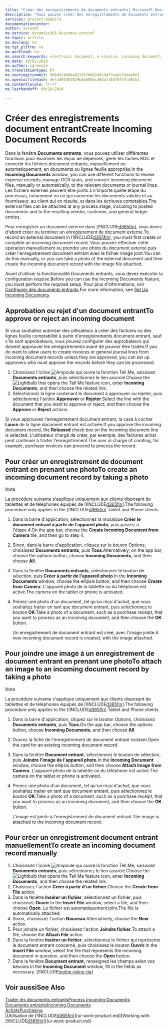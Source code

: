 ```yaml
---
title: "Créer des enregistrements de documents entrants| Microsoft Docs"
description: "Vous pouvez créer des enregistrements de documents entrants, tels que des factures électroniques, et gérer des tâches OCR, du commerce électronique, et de l'échange de documents."
services: project-madeira
documentationcenter: 
author: SorenGP
ms.service: dynamics365-business-central
ms.topic: article
ms.devlang: na
ms.tgt_pltfrm: na
ms.workload: na
ms.search.keywords: electronic document, e-invoice, incoming document, OCR, ecommerce, document exchange, import invoice
ms.date: 10/01/2018
ms.author: sgroespe
ms.translationtype: HT
ms.sourcegitcommit: 9dbd92409ba02281f008246194f3ce0c53e4e001
ms.openlocfilehash: de7ad97401529b4dd05bc40daf16df0fe7cd6fb1
ms.contentlocale: fr-fr
ms.lasthandoff: 09/28/2018

---
```

# <a name="create-incoming-document-records"></a><span data-ttu-id="98bcd-103">Créer des enregistrements document entrant</span><span class="sxs-lookup"><span data-stu-id="98bcd-103">Create Incoming Document Records</span></span>
<span data-ttu-id="98bcd-104">Dans la fenêtre **Documents entrants**, vous pouvez utiliser différentes fonctions pour examiner les reçus de dépenses, gérer les tâches ROC et convertir les fichiers document entrants, manuellement ou automatiquement, en documents ou lignes feuille appropriés.</span><span class="sxs-lookup"><span data-stu-id="98bcd-104">In the **Incoming Documents** window, you can use different functions to review expense receipts, manage OCR tasks, and convert incoming document files, manually or automatically, to the relevant documents or journal lines.</span></span> <span data-ttu-id="98bcd-105">Les fichiers externes peuvent être joints à n'importe quelle étape du processus, notamment en ce qui concerne les documents validés et au fournisseur, au client qui en résulte, et dans les écritures comptables.</span><span class="sxs-lookup"><span data-stu-id="98bcd-105">The external files can be attached at any process stage, including to posted documents and to the resulting vendor, customer, and general ledger entries.</span></span>

<span data-ttu-id="98bcd-106">Pour enregistrer un document externe dans [!INCLUDE[d365fin](includes/d365fin_md.md)], vous devez d'abord créer ou terminer un enregistrement de document externe.</span><span class="sxs-lookup"><span data-stu-id="98bcd-106">To record an external document in [!INCLUDE[d365fin](includes/d365fin_md.md)], you must first create or complete an incoming document record.</span></span> <span data-ttu-id="98bcd-107">Vous pouvez effectuer cette opération manuellement ou prendre une photo du document externe puis créer l'enregistrement document entrant avec le fichier image joint.</span><span class="sxs-lookup"><span data-stu-id="98bcd-107">You can do this manually, or you can take a photo of the external document and then create the incoming document record with the image file attached.</span></span>

<span data-ttu-id="98bcd-108">Avant d'utiliser la fonctionnalité Documents entrants, vous devez exécuter la configuration requise.</span><span class="sxs-lookup"><span data-stu-id="98bcd-108">Before you can use the Incoming Documents feature, you must perform the required setup.</span></span> <span data-ttu-id="98bcd-109">Pour plus d'informations, voir [Configurer des documents entrants](across-how-setup-income-documents.md).</span><span class="sxs-lookup"><span data-stu-id="98bcd-109">For more information, see [Set Up Incoming Documents](across-how-setup-income-documents.md).</span></span>

## <a name="to-approve-or-reject-an-incoming-document"></a><span data-ttu-id="98bcd-110">Approbation ou rejet d'un document entrant</span><span class="sxs-lookup"><span data-stu-id="98bcd-110">To approve or reject an incoming document</span></span>
<span data-ttu-id="98bcd-111">Si vous souhaitez autoriser des utilisateurs à créer des factures ou des lignes feuille comptabilité à partir d'enregistrements document entrant, sauf s'ils sont approbateurs, vous pouvez configurer des approbateurs qui doivent approuver les enregistrements avant de pouvoir être traités.</span><span class="sxs-lookup"><span data-stu-id="98bcd-111">If you do want to allow users to create invoices or general journal lines from incoming document records unless they are approved, you can set up approvers who must approve the records before they can be processed.</span></span>

1. <span data-ttu-id="98bcd-112">Choisissez l'icône ![Ampoule qui ouvre la fonction Tell Me](media/ui-search/search_small.png "Dites-moi ce que vous voulez faire"), saisissez **Documents entrants**, puis sélectionnez le lien associé.</span><span class="sxs-lookup"><span data-stu-id="98bcd-112">Choose the ![Lightbulb that opens the Tell Me feature](media/ui-search/search_small.png "Tell me what you want to do") icon, enter **Incoming Documents**, and then choose the related link.</span></span>
2. <span data-ttu-id="98bcd-113">Sélectionnez la ligne contenant le document à approuver ou rejeter, puis sélectionnez l'action **Approuver** or **Rejeter**.</span><span class="sxs-lookup"><span data-stu-id="98bcd-113">Select the line with the document that you want to approve or reject, and then choose the **Approve** or **Reject** actions.</span></span>

<span data-ttu-id="98bcd-114">Si vous approuvez l'enregistrement document entrant, la case à cocher **Lancé** de la ligne document entrant est activée.</span><span class="sxs-lookup"><span data-stu-id="98bcd-114">If you approve the incoming document record, the **Released** check box on the incoming document line is selected.</span></span> <span data-ttu-id="98bcd-115">L'utilisateur chargé de créer, par exemple, des factures achat peut continuer à traiter l'enregistrement.</span><span class="sxs-lookup"><span data-stu-id="98bcd-115">The user in charge of creating, for example, purchase invoices can proceed to process the record.</span></span>

## <a name="to-create-an-incoming-document-record-by-taking-a-photo"></a><span data-ttu-id="98bcd-116">Pour créer un enregistrement de document entrant en prenant une photo</span><span class="sxs-lookup"><span data-stu-id="98bcd-116">To create an incoming document record by taking a photo</span></span>
> [!NOTE]  
>   <span data-ttu-id="98bcd-117">La procédure suivante s'applique uniquement aux clients disposant de tablettes et de téléphones équipés de [!INCLUDE[d365fin](includes/d365fin_md.md)].</span><span class="sxs-lookup"><span data-stu-id="98bcd-117">The following procedure only applies to the [!INCLUDE[d365fin](includes/d365fin_md.md)] Tablet and Phone clients.</span></span>

1. <span data-ttu-id="98bcd-118">Dans la barre d'application, sélectionnez la mosaïque **Créer le document entrant à partir de l'appareil photo**, puis passez à l'étape 4.</span><span class="sxs-lookup"><span data-stu-id="98bcd-118">On the app bar, choose the **Create Incoming Document from Camera** tile, and then go to step 4.</span></span>
2. <span data-ttu-id="98bcd-119">Sinon, dans la barre d'application, cliquez sur le bouton Options, choisissez **Documents entrants**, puis **Tous**.</span><span class="sxs-lookup"><span data-stu-id="98bcd-119">Alternatively, on the app bar, choose the options button, choose **Incoming Documents**, and then choose **All**.</span></span>
3. <span data-ttu-id="98bcd-120">Dans la fenêtre **Documents entrants**, sélectionnez le bouton de sélection, puis **Créer à partir de l'appareil photo**.</span><span class="sxs-lookup"><span data-stu-id="98bcd-120">In the **Incoming Documents** window, choose the ellipsis button, and then choose **Create from Camera**.</span></span> <span data-ttu-id="98bcd-121">L'appareil photo de la tablette ou du téléphone est activé.</span><span class="sxs-lookup"><span data-stu-id="98bcd-121">The camera on the tablet or phone is activated.</span></span>
4. <span data-ttu-id="98bcd-122">Prenez une photo d'un document, tel qu'un reçu d'achat, que vous souhaitez traiter en tant que document entrant, puis sélectionnez le bouton **OK**.</span><span class="sxs-lookup"><span data-stu-id="98bcd-122">Take a photo of a document, such as a purchase receipt, that you want to process as an incoming document, and then choose the **OK** button.</span></span>

    <span data-ttu-id="98bcd-123">Un enregistrement de document entrant est créé, avec l'image jointe.</span><span class="sxs-lookup"><span data-stu-id="98bcd-123">A new incoming document record is created, with the image attached.</span></span>

## <a name="to-attach-an-image-to-an-incoming-document-record-by-taking-a-photo"></a><span data-ttu-id="98bcd-124">Pour joindre une image à un enregistrement de document entrant en prenant une photo</span><span class="sxs-lookup"><span data-stu-id="98bcd-124">To attach an image to an incoming document record by taking a photo</span></span>
> [!NOTE]  
>   <span data-ttu-id="98bcd-125">La procédure suivante s'applique uniquement aux clients disposant de tablettes et de téléphones équipés de [!INCLUDE[d365fin](includes/d365fin_md.md)].</span><span class="sxs-lookup"><span data-stu-id="98bcd-125">The following procedure only applies to the [!INCLUDE[d365fin](includes/d365fin_md.md)] Tablet and Phone clients.</span></span>

1. <span data-ttu-id="98bcd-126">Dans la barre d'application, cliquez sur le bouton Options, choisissez **Documents entrants**, puis **Tous**.</span><span class="sxs-lookup"><span data-stu-id="98bcd-126">On the app bar, choose the options button, choose **Incoming Documents**, and then choose **All**.</span></span>
2. <span data-ttu-id="98bcd-127">Ouvrez la fiche de l'enregistrement de document entrant existant.</span><span class="sxs-lookup"><span data-stu-id="98bcd-127">Open the card for an existing incoming document record.</span></span>
3. <span data-ttu-id="98bcd-128">Dans la fenêtre **Document entrant**, sélectionnez le bouton de sélection, puis **Joindre l'image de l'appareil photo**.</span><span class="sxs-lookup"><span data-stu-id="98bcd-128">In the **Incoming Document** window, choose the ellipsis button, and then choose **Attach Image from Camera**.</span></span> <span data-ttu-id="98bcd-129">L'appareil photo de la tablette ou du téléphone est activé.</span><span class="sxs-lookup"><span data-stu-id="98bcd-129">The camera on the tablet or phone is activated.</span></span>
4. <span data-ttu-id="98bcd-130">Prenez une photo d'un document, tel qu'un reçu d'achat, que vous souhaitez traiter en tant que document entrant, puis sélectionnez le bouton **OK**.</span><span class="sxs-lookup"><span data-stu-id="98bcd-130">Take a photo of a document, such as a purchase receipt, that you want to process as an incoming document, and then choose the **OK** button.</span></span>

    <span data-ttu-id="98bcd-131">L'image est jointe à l'enregistrement de document entrant.</span><span class="sxs-lookup"><span data-stu-id="98bcd-131">The image is attached to the incoming document record.</span></span>

## <a name="to-create-an-incoming-document-record-manually"></a><span data-ttu-id="98bcd-132">Pour créer un enregistrement document entrant manuellement</span><span class="sxs-lookup"><span data-stu-id="98bcd-132">To create an incoming document record manually</span></span>
1. <span data-ttu-id="98bcd-133">Choisissez l'icône ![Ampoule qui ouvre la fonction Tell Me](media/ui-search/search_small.png "Dites-moi ce que vous voulez faire"), saisissez **Documents entrants**, puis sélectionnez le lien associé.</span><span class="sxs-lookup"><span data-stu-id="98bcd-133">Choose the ![Lightbulb that opens the Tell Me feature](media/ui-search/search_small.png "Tell me what you want to do") icon, enter **Incoming Documents**, and then choose the related link.</span></span>
2. <span data-ttu-id="98bcd-134">Choisissez l'action **Créer à partir d'un fichier**.</span><span class="sxs-lookup"><span data-stu-id="98bcd-134">Choose the **Create from File** action.</span></span>  
3. <span data-ttu-id="98bcd-135">Dans la fenêtre **Insérer un fichier**, sélectionnez un fichier, puis choisissez **Ouvrir**.</span><span class="sxs-lookup"><span data-stu-id="98bcd-135">In the **Insert File** window, select a file, and then choose **Open**.</span></span> <span data-ttu-id="98bcd-136">Le fichier est automatiquement joint.</span><span class="sxs-lookup"><span data-stu-id="98bcd-136">The file is automatically attached.</span></span>
4. <span data-ttu-id="98bcd-137">Sinon, choisissez l'action **Nouveau**.</span><span class="sxs-lookup"><span data-stu-id="98bcd-137">Alternatively, choose the **New** action.</span></span>
5. <span data-ttu-id="98bcd-138">Pour joindre un fichier, choisissez l'action **Joindre fichier**.</span><span class="sxs-lookup"><span data-stu-id="98bcd-138">To attach a file, choose the **Attach File** action.</span></span>
6. <span data-ttu-id="98bcd-139">Dans la fenêtre **Insérer un fichier**, sélectionnez le fichier qui représente le document entrant concerné, puis choisissez le bouton **Ouvrir**.</span><span class="sxs-lookup"><span data-stu-id="98bcd-139">In the **Insert File** window, select the file that represents the incoming document in question, and then choose the **Open** button.</span></span>
7. <span data-ttu-id="98bcd-140">Dans la fenêtre **Document entrant**, renseignez les champs selon vos besoins.</span><span class="sxs-lookup"><span data-stu-id="98bcd-140">In the **Incoming Document** window, fill in the fields as necessary.</span></span> [!INCLUDE[tooltip-inline-tip](includes/tooltip-inline-tip_md.md)]

## <a name="see-also"></a><span data-ttu-id="98bcd-141">Voir aussi</span><span class="sxs-lookup"><span data-stu-id="98bcd-141">See Also</span></span>
[<span data-ttu-id="98bcd-142">Traiter les documents entrants</span><span class="sxs-lookup"><span data-stu-id="98bcd-142">Process Incoming Documents</span></span>](across-process-income-documents.md)  
[<span data-ttu-id="98bcd-143">Documents entrants</span><span class="sxs-lookup"><span data-stu-id="98bcd-143">Incoming Documents</span></span>](across-income-documents.md)  
[<span data-ttu-id="98bcd-144">Achats</span><span class="sxs-lookup"><span data-stu-id="98bcd-144">Purchasing</span></span>](purchasing-manage-purchasing.md)  
<span data-ttu-id="98bcd-145">[Utilisation de [!INCLUDE[d365fin](includes/d365fin_md.md)]](ui-work-product.md)</span><span class="sxs-lookup"><span data-stu-id="98bcd-145">[Working with [!INCLUDE[d365fin](includes/d365fin_md.md)]](ui-work-product.md)</span></span>

